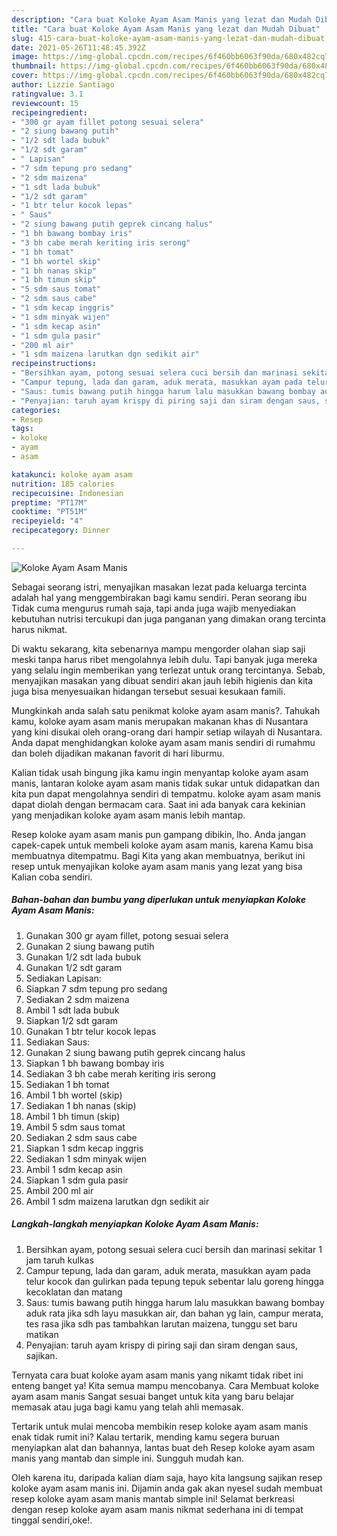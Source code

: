 ```yaml
---
description: "Cara buat Koloke Ayam Asam Manis yang lezat dan Mudah Dibuat"
title: "Cara buat Koloke Ayam Asam Manis yang lezat dan Mudah Dibuat"
slug: 415-cara-buat-koloke-ayam-asam-manis-yang-lezat-dan-mudah-dibuat
date: 2021-05-26T11:48:45.392Z
image: https://img-global.cpcdn.com/recipes/6f460bb6063f90da/680x482cq70/koloke-ayam-asam-manis-foto-resep-utama.jpg
thumbnail: https://img-global.cpcdn.com/recipes/6f460bb6063f90da/680x482cq70/koloke-ayam-asam-manis-foto-resep-utama.jpg
cover: https://img-global.cpcdn.com/recipes/6f460bb6063f90da/680x482cq70/koloke-ayam-asam-manis-foto-resep-utama.jpg
author: Lizzie Santiago
ratingvalue: 3.1
reviewcount: 15
recipeingredient:
- "300 gr ayam fillet potong sesuai selera"
- "2 siung bawang putih"
- "1/2 sdt lada bubuk"
- "1/2 sdt garam"
- " Lapisan"
- "7 sdm tepung pro sedang"
- "2 sdm maizena"
- "1 sdt lada bubuk"
- "1/2 sdt garam"
- "1 btr telur kocok lepas"
- " Saus"
- "2 siung bawang putih geprek cincang halus"
- "1 bh bawang bombay iris"
- "3 bh cabe merah keriting iris serong"
- "1 bh tomat"
- "1 bh wortel skip"
- "1 bh nanas skip"
- "1 bh timun skip"
- "5 sdm saus tomat"
- "2 sdm saus cabe"
- "1 sdm kecap inggris"
- "1 sdm minyak wijen"
- "1 sdm kecap asin"
- "1 sdm gula pasir"
- "200 ml air"
- "1 sdm maizena larutkan dgn sedikit air"
recipeinstructions:
- "Bersihkan ayam, potong sesuai selera cuci bersih dan marinasi sekitar 1 jam taruh kulkas"
- "Campur tepung, lada dan garam, aduk merata, masukkan ayam pada telur kocok dan gulirkan pada tepung tepuk sebentar lalu goreng hingga kecoklatan dan matang"
- "Saus: tumis bawang putih hingga harum lalu masukkan bawang bombay aduk rata jika sdh layu masukkan air, dan bahan yg lain, campur merata, tes rasa jika sdh pas tambahkan larutan maizena, tunggu set baru matikan"
- "Penyajian: taruh ayam krispy di piring saji dan siram dengan saus, sajikan."
categories:
- Resep
tags:
- koloke
- ayam
- asam

katakunci: koloke ayam asam 
nutrition: 185 calories
recipecuisine: Indonesian
preptime: "PT17M"
cooktime: "PT51M"
recipeyield: "4"
recipecategory: Dinner

---
```



![Koloke Ayam Asam Manis](https://img-global.cpcdn.com/recipes/6f460bb6063f90da/680x482cq70/koloke-ayam-asam-manis-foto-resep-utama.jpg)

Sebagai seorang istri, menyajikan masakan lezat pada keluarga tercinta adalah hal yang menggembirakan bagi kamu sendiri. Peran seorang ibu Tidak cuma mengurus rumah saja, tapi anda juga wajib menyediakan kebutuhan nutrisi tercukupi dan juga panganan yang dimakan orang tercinta harus nikmat.

Di waktu  sekarang, kita sebenarnya mampu mengorder olahan siap saji meski tanpa harus ribet mengolahnya lebih dulu. Tapi banyak juga mereka yang selalu ingin memberikan yang terlezat untuk orang tercintanya. Sebab, menyajikan masakan yang dibuat sendiri akan jauh lebih higienis dan kita juga bisa menyesuaikan hidangan tersebut sesuai kesukaan famili. 



Mungkinkah anda salah satu penikmat koloke ayam asam manis?. Tahukah kamu, koloke ayam asam manis merupakan makanan khas di Nusantara yang kini disukai oleh orang-orang dari hampir setiap wilayah di Nusantara. Anda dapat menghidangkan koloke ayam asam manis sendiri di rumahmu dan boleh dijadikan makanan favorit di hari liburmu.

Kalian tidak usah bingung jika kamu ingin menyantap koloke ayam asam manis, lantaran koloke ayam asam manis tidak sukar untuk didapatkan dan kita pun dapat mengolahnya sendiri di tempatmu. koloke ayam asam manis dapat diolah dengan bermacam cara. Saat ini ada banyak cara kekinian yang menjadikan koloke ayam asam manis lebih mantap.

Resep koloke ayam asam manis pun gampang dibikin, lho. Anda jangan capek-capek untuk membeli koloke ayam asam manis, karena Kamu bisa membuatnya ditempatmu. Bagi Kita yang akan membuatnya, berikut ini resep untuk menyajikan koloke ayam asam manis yang lezat yang bisa Kalian coba sendiri.

<!--inarticleads1-->

##### Bahan-bahan dan bumbu yang diperlukan untuk menyiapkan Koloke Ayam Asam Manis:

1. Gunakan 300 gr ayam fillet, potong sesuai selera
1. Gunakan 2 siung bawang putih
1. Gunakan 1/2 sdt lada bubuk
1. Gunakan 1/2 sdt garam
1. Sediakan  Lapisan:
1. Siapkan 7 sdm tepung pro sedang
1. Sediakan 2 sdm maizena
1. Ambil 1 sdt lada bubuk
1. Siapkan 1/2 sdt garam
1. Gunakan 1 btr telur kocok lepas
1. Sediakan  Saus:
1. Gunakan 2 siung bawang putih geprek cincang halus
1. Siapkan 1 bh bawang bombay iris
1. Sediakan 3 bh cabe merah keriting iris serong
1. Sediakan 1 bh tomat
1. Ambil 1 bh wortel (skip)
1. Sediakan 1 bh nanas (skip)
1. Ambil 1 bh timun (skip)
1. Ambil 5 sdm saus tomat
1. Sediakan 2 sdm saus cabe
1. Siapkan 1 sdm kecap inggris
1. Sediakan 1 sdm minyak wijen
1. Ambil 1 sdm kecap asin
1. Siapkan 1 sdm gula pasir
1. Ambil 200 ml air
1. Ambil 1 sdm maizena larutkan dgn sedikit air




<!--inarticleads2-->

##### Langkah-langkah menyiapkan Koloke Ayam Asam Manis:

1. Bersihkan ayam, potong sesuai selera cuci bersih dan marinasi sekitar 1 jam taruh kulkas
1. Campur tepung, lada dan garam, aduk merata, masukkan ayam pada telur kocok dan gulirkan pada tepung tepuk sebentar lalu goreng hingga kecoklatan dan matang
1. Saus: tumis bawang putih hingga harum lalu masukkan bawang bombay aduk rata jika sdh layu masukkan air, dan bahan yg lain, campur merata, tes rasa jika sdh pas tambahkan larutan maizena, tunggu set baru matikan
1. Penyajian: taruh ayam krispy di piring saji dan siram dengan saus, sajikan.




Ternyata cara buat koloke ayam asam manis yang nikamt tidak ribet ini enteng banget ya! Kita semua mampu mencobanya. Cara Membuat koloke ayam asam manis Sangat sesuai banget untuk kita yang baru belajar memasak atau juga bagi kamu yang telah ahli memasak.

Tertarik untuk mulai mencoba membikin resep koloke ayam asam manis enak tidak rumit ini? Kalau tertarik, mending kamu segera buruan menyiapkan alat dan bahannya, lantas buat deh Resep koloke ayam asam manis yang mantab dan simple ini. Sungguh mudah kan. 

Oleh karena itu, daripada kalian diam saja, hayo kita langsung sajikan resep koloke ayam asam manis ini. Dijamin anda gak akan nyesel sudah membuat resep koloke ayam asam manis mantab simple ini! Selamat berkreasi dengan resep koloke ayam asam manis nikmat sederhana ini di tempat tinggal sendiri,oke!.

